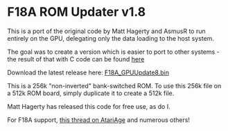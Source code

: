 F18A ROM Updater v1.8
=====================

This is a port of the original code by Matt Hagerty and AsmusR to run entirely on the GPU, delegating only the data loading to the host system.

The goal was to create a version which is easier to port to other systems - the result of that with C code can be found [here](https://github.com/tursilion/f18aupdatecoleco)

Download the latest release here: [F18A_GPUUpdate8.bin](F18A_GPUUpdate8.bin)

This is a 256k "non-inverted" bank-switched ROM. To use this 256k file on a 512k ROM board, simply duplicate it to create a 512k file.

Matt Hagerty has released this code for free use, as do I.

For F18A support, [this thread on AtariAge](http://atariage.com/forums/topic/263671-f18a-rom-based-updater/) and numerous others!

